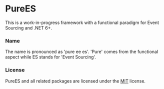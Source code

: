 # PureES

This is a work-in-progress framework with a functional paradigm for Event Sourcing and .NET 6+.

### Name

The name is pronounced as 'pure ee es'. 'Pure' comes from the functional aspect while ES stands for 'Event Sourcing'.

### License

PureES and all related packages are licensed under the [MIT](LICENSE) license.